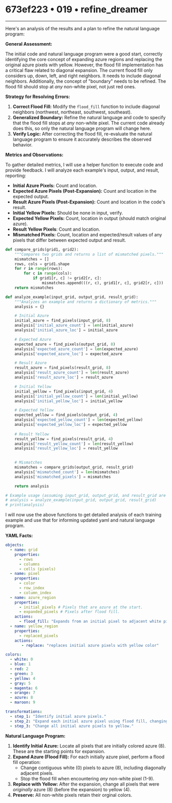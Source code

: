 # 673ef223 • 019 • refine_dreamer

---
Here's an analysis of the results and a plan to refine the natural language program:

**General Assessment:**

The initial code and natural language program were a good start, correctly identifying the core concept of expanding azure regions and replacing the original azure pixels with yellow. However, the flood fill implementation has a critical flaw related to diagonal expansion. The current flood fill only considers up, down, left, and right neighbors.  It needs to include diagonal neighbors. Additionally, the concept of "boundary" needs to be refined. The flood fill should stop at *any* non-white pixel, not just red ones.

**Strategy for Resolving Errors:**

1.  **Correct Flood Fill:** Modify the `flood_fill` function to include diagonal neighbors (northwest, northeast, southwest, southeast).
2.  **Generalized Boundary:**  Refine the natural language and code to specify that the flood fill stops at *any* non-white pixel. The current code already does this, so only the natural language program will change here.
3.  **Verify Logic:** After correcting the flood fill, re-evaluate the natural language program to ensure it accurately describes the observed behavior.

**Metrics and Observations:**

To gather detailed metrics, I will use a helper function to execute code and provide feedback. I will analyze each example's input, output, and result, reporting:

*   **Initial Azure Pixels:** Count and location.
*   **Expected Azure Pixels (Post-Expansion):**  Count and location in the expected output.
*   **Result Azure Pixels (Post-Expansion):** Count and location in the code's result.
*   **Initial Yellow Pixels:** Should be none in input, verify.
*    **Expected Yellow Pixels:** Count, location in output (should match original azure).
*   **Result Yellow Pixels**: Count and location.
*   **Mismatched Pixels:** Count, location and expected/result values of any pixels that differ between expected output and result.

```python
def compare_grids(grid1, grid2):
    """Compares two grids and returns a list of mismatched pixels."""
    mismatches = []
    rows, cols = grid1.shape
    for r in range(rows):
        for c in range(cols):
            if grid1[r, c] != grid2[r, c]:
                mismatches.append(((r, c), grid1[r, c], grid2[r, c]))
    return mismatches

def analyze_example(input_grid, output_grid, result_grid):
    """Analyzes an example and returns a dictionary of metrics."""
    analysis = {}

    # Initial Azure
    initial_azure = find_pixels(input_grid, 8)
    analysis['initial_azure_count'] = len(initial_azure)
    analysis['initial_azure_loc'] = initial_azure

    # Expected Azure
    expected_azure = find_pixels(output_grid, 8)
    analysis['expected_azure_count'] = len(expected_azure)
    analysis['expected_azure_loc'] = expected_azure

    # Result Azure
    result_azure = find_pixels(result_grid, 8)
    analysis['result_azure_count'] = len(result_azure)
    analysis['result_azure_loc'] = result_azure

    # Initial Yellow
    initial_yellow = find_pixels(input_grid, 4)
    analysis['initial_yellow_count'] = len(initial_yellow)
    analysis['initial_yellow_loc'] = initial_yellow

    # Expected Yellow
    expected_yellow = find_pixels(output_grid, 4)
    analysis['expected_yellow_count'] = len(expected_yellow)
    analysis['expected_yellow_loc'] = expected_yellow
    
    # Result Yellow
    result_yellow = find_pixels(result_grid, 4)
    analysis['result_yellow_count'] = len(result_yellow)
    analysis['result_yellow_loc'] = result_yellow
    

    # Mismatches
    mismatches = compare_grids(output_grid, result_grid)
    analysis['mismatched_count'] = len(mismatches)
    analysis['mismatched_pixels'] = mismatches

    return analysis

# Example usage (assuming input_grid, output_grid, and result_grid are defined)
# analysis = analyze_example(input_grid, output_grid, result_grid)
# print(analysis)
```

I will now use the above functions to get detailed analysis of each training example and use that for informing updated yaml and natural language program.

**YAML Facts:**
```yaml
objects:
  - name: grid
    properties:
      - rows
      - columns
      - cells (pixels)
  - name: pixel
    properties:
      - color
      - row_index
      - column_index
  - name: azure_region
    properties:
      - initial_pixels # Pixels that are azure at the start.
      - expanded_pixels # Pixels after flood fill.
    actions:
      - flood_fill: "Expands from an initial pixel to adjacent white pixels, stopping at any non-white pixel."
  - name: yellow_region
    properties:
      - replaced_pixels
    actions:
       - replace: "replaces initial azure pixels with yellow color"

colors:
  - white: 0
  - blue: 1
  - red: 2
  - green: 3
  - yellow: 4
  - gray: 5
  - magenta: 6
  - orange: 7
  - azure: 8
  - maroon: 9

transformations:
  - step_1: "Identify initial azure pixels."
  - step_2: "Expand each initial azure pixel using flood fill, changing contiguous white pixels to azure. Stop at any non-white pixel."
  - step_3: "Change all initial azure pixels to yellow."

```

**Natural Language Program:**

1.  **Identify Initial Azure:** Locate all pixels that are initially colored azure (8). These are the starting points for expansion.
2.  **Expand Azure (Flood Fill):** For each initially azure pixel, perform a flood fill operation:
    *   Change contiguous white (0) pixels to azure (8), including diagonally adjacent pixels.
    *   Stop the flood fill when encountering *any* non-white pixel (1-9).
3.  **Replace with Yellow:** After the expansion, change all pixels that were *originally* azure (8) (before the expansion) to yellow (4).
4. **Preserve:** All non-white pixels retain their orginal colors.


